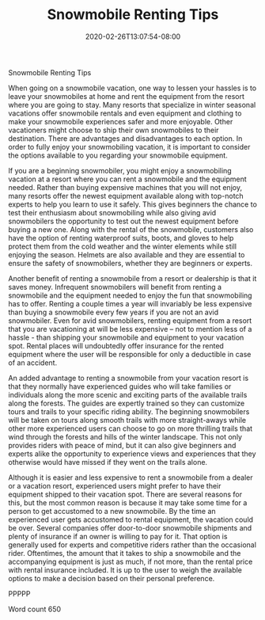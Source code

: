 ﻿---
title: "Snowmobile Renting Tips"
date: 2020-02-26T13:07:54-08:00
description: "Snowmobiling TXT Tips for Web Success"
featured_image: "/images/Snowmobiling TXT.jpg"
tags: ["Snowmobiling TXT"]
---

Snowmobile Renting Tips

When going on a snowmobile vacation, one way to lessen your hassles is to leave your snowmobiles at home and rent the equipment from the resort where you are going to stay. Many resorts that specialize in winter seasonal vacations offer snowmobile rentals and even equipment and clothing to make your snowmobile experiences safer and more enjoyable. Other vacationers might choose to ship their own snowmobiles to their destination. There are advantages and disadvantages to each option. In order to fully enjoy your snowmobiling vacation, it is important to consider the options available to you regarding your snowmobile equipment.

If you are a beginning snowmobiler, you might enjoy a snowmobiling vacation at a resort where you can rent a snowmobile and the equipment needed. Rather than buying expensive machines that you will not enjoy, many resorts offer the newest equipment available along with top-notch experts to help you learn to use it safely. This gives beginners the chance to test their enthusiasm about snowmobiling while also giving avid snowmobilers the opportunity to test out the newest equipment before buying a new one. Along with the rental of the snowmobile, customers also have the option of renting waterproof suits, boots, and gloves to help protect them from the cold weather and the winter elements while still enjoying the season. Helmets are also available and they are essential to ensure the safety of snowmobilers, whether they are beginners or experts. 

Another benefit of renting a snowmobile from a resort or dealership is that it saves money. Infrequent snowmobilers will benefit from renting a snowmobile and the equipment needed to enjoy the fun that snowmobiling has to offer. Renting a couple times a year will invariably be less expensive than buying a snowmobile every few years if you are not an avid snowmobiler. Even for avid snowmobilers, renting equipment from a resort that you are vacationing at will be less expensive – not to mention less of a hassle - than shipping your snowmobile and equipment to your vacation spot. Rental places will undoubtedly offer insurance for the rented equipment where the user will be responsible for only a deductible in case of an accident. 

An added advantage to renting a snowmobile from your vacation resort is that they normally have experienced guides who will take families or individuals along the more scenic and exciting parts of the available trails along the forests. The guides are expertly trained so they can customize tours and trails to your specific riding ability. The beginning snowmobilers will be taken on tours along smooth trails with more straight-aways while other more experienced users can choose to go on more thrilling trails that wind through the forests and hills of the winter landscape. This not only provides riders with peace of mind, but it can also give beginners and experts alike the opportunity to experience views and experiences that they otherwise would have missed if they went on the trails alone. 

Although it is easier and less expensive to rent a snowmobile from a dealer or a vacation resort, experienced users might prefer to have their equipment shipped to their vacation spot. There are several reasons for this, but the most common reason is because it may take some time for a person to get accustomed to a new snowmobile. By the time an experienced user gets accustomed to rental equipment, the vacation could be over. Several companies offer door-to-door snowmobile shipments and plenty of insurance if an owner is willing to pay for it. That option is generally used for experts and competitive riders rather than the occasional rider. Oftentimes, the amount that it takes to ship a snowmobile and the accompanying equipment is just as much, if not more, than the rental price with rental insurance included. It is up to the user to weigh the available options to make a decision based on their personal preference.

PPPPP

Word count 650

